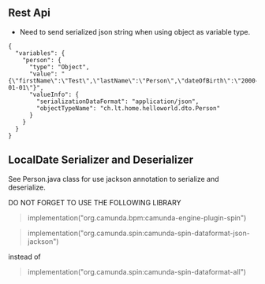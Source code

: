 ## Rest Api

* Need to send serialized json string when using object as variable type.

```
{
  "variables": {
    "person": {
      "type": "Object",
      "value": "{\"firstName\":\"Test\",\"lastName\":\"Person\",\"dateOfBirth\":\"2000-01-01\"}",
      "valueInfo": {
        "serializationDataFormat": "application/json",
        "objectTypeName": "ch.lt.home.helloworld.dto.Person"
      }
    }
  }
}
```

## LocalDate Serializer and Deserializer

See Person.java class for use jackson annotation to serialize and deserialize.

DO NOT FORGET TO USE THE FOLLOWING LIBRARY

> implementation("org.camunda.bpm:camunda-engine-plugin-spin")

> implementation("org.camunda.spin:camunda-spin-dataformat-json-jackson")

instead of

> implementation("org.camunda.spin:camunda-spin-dataformat-all")
